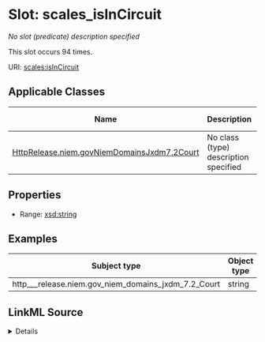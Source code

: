 

# Slot: scales_isInCircuit


_No slot (predicate) description specified_






This slot occurs 94 times.


URI: [scales:isInCircuit](http://schemas.scales-okn.org/rdf/scales#isInCircuit)



<!-- no inheritance hierarchy -->





## Applicable Classes

| Name | Description | Modifies Slot |
| --- | --- | --- |
| [HttpRelease.niem.govNiemDomainsJxdm7.2Court](../classes/HttpRelease.niem.govNiemDomainsJxdm7.2Court.md) | No class (type) description specified |  yes  |







## Properties

* Range: [xsd:string](http://www.w3.org/2001/XMLSchema#string)






## Examples

| Subject type | Object type | Example subject | Example object | Occurrences |
| --- | --- | --- | --- | --- |
| http___release.niem.gov_niem_domains_jxdm_7.2_Court | string | scales:/Court/casd | Ninth | 94 |




## LinkML Source

<details>

```yaml
name: scales_isInCircuit
annotations:
  count:
    tag: count
    value: 94
description: No slot (predicate) description specified
examples:
- object:
    example_object: Ninth
    example_object_type: string
    example_predicate: scales:isInCircuit
    example_subject: scales:/Court/casd
    example_subject_type: http___release.niem.gov_niem_domains_jxdm_7.2_Court
from_schema: scales-kg
rank: 1000
slot_uri: scales:isInCircuit
alias: scales_isInCircuit
domain_of:
- http___release.niem.gov_niem_domains_jxdm_7.2_Court
range: string

```
</details>